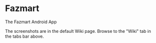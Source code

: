 # Fazmart
The Fazmart Android App

The screenshots are in the default Wiki page. Browse to the "Wiki" tab in the tabs bar above.
